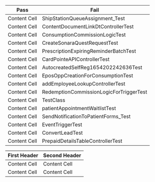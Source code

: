 Pass  | Fail
------------- | -------------
Content Cell  | ShipStationQueueAssignment_Test
Content Cell  | ContentDocumentLinkDtControllerTest
Content Cell  | ConsumptionCommissionLogicTest
Content Cell  | CreateSonaraQuestRequestTest
Content Cell  | PrescriptionExpiringReminderBatchTest
Content Cell  | CardPointeAPIControllerTest
Content Cell  | AutocreatedSelfReg1654202242636Test
Content Cell  | EposOppCreationForConsumptionTest
Content Cell  | addEmployeeLookupControllerTest
Content Cell  | RedemptionCommissionLogicForTriggerTest
Content Cell  | TestClass
Content Cell  | patientAppointmentWaitlistTest
Content Cell  | SendNotificationToPatientForms_Test
Content Cell  | EventTriggerTest
Content Cell  | ConvertLeadTest
Content Cell  | PrepaidDetailsTableControllerTest


First Header  | Second Header
------------- | -------------
Content Cell  | Content Cell
Content Cell  | Content Cell
